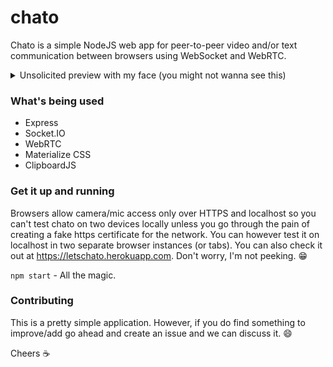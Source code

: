 # chato
Chato is a simple NodeJS web app for peer-to-peer video and/or text communication between browsers using WebSocket and WebRTC.

<details><summary>Unsolicited preview with my face (you might not wanna see this)</summary>
  <p>
    
  ![Screenshot](https://github.com/areebbeigh/chato/blob/master/Screenshot_20190109_150514.png)
  </p>
</details>

### What's being used

- Express
- Socket.IO
- WebRTC
- Materialize CSS
- ClipboardJS

### Get it up and running
Browsers allow camera/mic access only over HTTPS and localhost so you can't test chato on two devices locally unless you go through the pain of creating a fake https certificate for the network. You can however test it on localhost in two separate browser instances (or tabs). You can also check it out at https://letschato.herokuapp.com. Don't worry, I'm not peeking. :grin:

`npm start` - All the magic.

### Contributing
This is a pretty simple application. However, if you do find something to improve/add go ahead and create an issue and we can discuss it. :smile:

Cheers :coffee:
